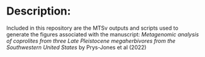 # Description:

Included in this repository are the MTSv outputs and scripts used to generate the figures associated with the manuscript:
*Metagenomic analysis of coprolites from three Late Pleistocene megaherbivores from the Southwestern United States*
by Prys-Jones et al (2022)
